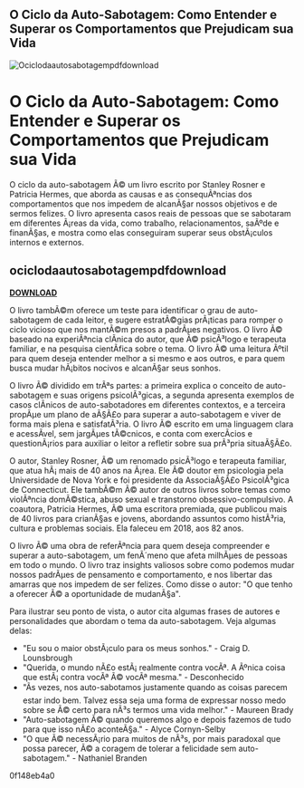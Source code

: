 ## O Ciclo da Auto-Sabotagem: Como Entender e Superar os Comportamentos que Prejudicam sua Vida

 
![Ociclodaautosabotagempdfdownload](https://u.jimcdn.com/cms/o/s5c781207f014fe41/emotion/crop/header.jpg?t=1339665610)

 
# O Ciclo da Auto-Sabotagem: Como Entender e Superar os Comportamentos que Prejudicam sua Vida
 
O ciclo da auto-sabotagem Ã© um livro escrito por Stanley Rosner e Patricia Hermes, que aborda as causas e as consequÃªncias dos comportamentos que nos impedem de alcanÃ§ar nossos objetivos e de sermos felizes. O livro apresenta casos reais de pessoas que se sabotaram em diferentes Ã¡reas da vida, como trabalho, relacionamentos, saÃºde e finanÃ§as, e mostra como elas conseguiram superar seus obstÃ¡culos internos e externos.
 
## ociclodaautosabotagempdfdownload


[**DOWNLOAD**](https://www.google.com/url?q=https%3A%2F%2Furllio.com%2F2tLAWU&sa=D&sntz=1&usg=AOvVaw3aRokLFIGHQ_dVSWw_kOHk)

 
O livro tambÃ©m oferece um teste para identificar o grau de auto-sabotagem de cada leitor, e sugere estratÃ©gias prÃ¡ticas para romper o ciclo vicioso que nos mantÃ©m presos a padrÃµes negativos. O livro Ã© baseado na experiÃªncia clÃ­nica do autor, que Ã© psicÃ³logo e terapeuta familiar, e na pesquisa cientÃ­fica sobre o tema. O livro Ã© uma leitura Ãºtil para quem deseja entender melhor a si mesmo e aos outros, e para quem busca mudar hÃ¡bitos nocivos e alcanÃ§ar seus sonhos.

O livro Ã© dividido em trÃªs partes: a primeira explica o conceito de auto-sabotagem e suas origens psicolÃ³gicas, a segunda apresenta exemplos de casos clÃ­nicos de auto-sabotadores em diferentes contextos, e a terceira propÃµe um plano de aÃ§Ã£o para superar a auto-sabotagem e viver de forma mais plena e satisfatÃ³ria. O livro Ã© escrito em uma linguagem clara e acessÃ­vel, sem jargÃµes tÃ©cnicos, e conta com exercÃ­cios e questionÃ¡rios para auxiliar o leitor a refletir sobre sua prÃ³pria situaÃ§Ã£o.
 
O autor, Stanley Rosner, Ã© um renomado psicÃ³logo e terapeuta familiar, que atua hÃ¡ mais de 40 anos na Ã¡rea. Ele Ã© doutor em psicologia pela Universidade de Nova York e foi presidente da AssociaÃ§Ã£o PsicolÃ³gica de Connecticut. Ele tambÃ©m Ã© autor de outros livros sobre temas como violÃªncia domÃ©stica, abuso sexual e transtorno obsessivo-compulsivo. A coautora, Patricia Hermes, Ã© uma escritora premiada, que publicou mais de 40 livros para crianÃ§as e jovens, abordando assuntos como histÃ³ria, cultura e problemas sociais. Ela faleceu em 2018, aos 82 anos.

O livro Ã© uma obra de referÃªncia para quem deseja compreender e superar a auto-sabotagem, um fenÃ´meno que afeta milhÃµes de pessoas em todo o mundo. O livro traz insights valiosos sobre como podemos mudar nossos padrÃµes de pensamento e comportamento, e nos libertar das amarras que nos impedem de ser felizes. Como disse o autor: "O que tenho a oferecer Ã© a oportunidade de mudanÃ§a".
 
Para ilustrar seu ponto de vista, o autor cita algumas frases de autores e personalidades que abordam o tema da auto-sabotagem. Veja algumas delas:
 
- "Eu sou o maior obstÃ¡culo para os meus sonhos." - Craig D. Lounsbrough
- "Querida, o mundo nÃ£o estÃ¡ realmente contra vocÃª. A Ãºnica coisa que estÃ¡ contra vocÃª Ã© vocÃª mesma." - Desconhecido
- "Ãs vezes, nos auto-sabotamos justamente quando as coisas parecem estar indo bem. Talvez essa seja uma forma de expressar nosso medo sobre se Ã© certo para nÃ³s termos uma vida melhor." - Maureen Brady
- "Auto-sabotagem Ã© quando queremos algo e depois fazemos de tudo para que isso nÃ£o aconteÃ§a." - Alyce Cornyn-Selby
- "O que Ã© necessÃ¡rio para muitos de nÃ³s, por mais paradoxal que possa parecer, Ã© a coragem de tolerar a felicidade sem auto-sabotagem." - Nathaniel Branden

 0f148eb4a0
